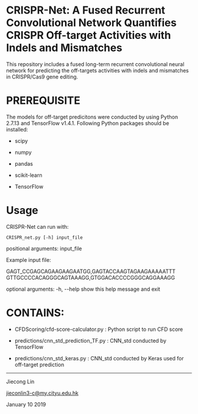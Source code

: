 # CRISPR-Net: A Fused Recurrent Convolutional Network Quantifies CRISPR Off-target Activities with Indels and Mismatches
This repository includes a fused long-term recurrent convolutional neural network for predicting the off-targets activities with indels and mismatches in CRISPR/Cas9 gene editing.

# PREREQUISITE
The models for off-target predicitons were conducted by using Python 2.7.13 and TensorFlow v1.4.1. 
Following Python packages should be installed:
<ul>
<li><p>scipy</p></li>
<li><p>numpy</p></li>
<li><p>pandas</p></li>
<li><p>scikit-learn</p></li>
<li><p>TensorFlow</p></li>
</ul>

# Usage

CRISPR-Net can run with:

    CRISPR_net.py [-h] input_file

positional arguments: input_file

Example input file:

GAGT_CCGAGCAGAAGAAGAATGG,GAGTACCAAGTAGAAGAAAAATTT
GTTGCCCCACAGGGCAGTAAAGG,GTGGACACCCCGGGCAGGAAAGG

optional arguments:
  -h, --help  show this help message and exit


# CONTAINS:
<ul>
<li><p>CFDScoring/cfd-score-calculator.py : Python script to run CFD score </p></li>
<li><p>predictions/cnn_std_prediction_TF.py : CNN_std conducted by TensorFlow</p></li>
<li><p>predictions/cnn_std_keras.py : CNN_std conducted by Keras used for off-target prediction </p></li>
</p></li>
</ul>

---------------------------------------
Jiecong Lin

jieconlin3-c@my.cityu.edu.hk

January 10 2019
